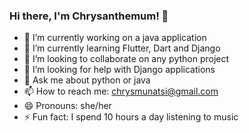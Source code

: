 ### Hi there, I'm Chrysanthemum! 👋

- 🔭 I’m currently working on a java application
- 🌱 I’m currently learning Flutter, Dart and Django
- 👯 I’m looking to collaborate on any python project
- 🤔 I’m looking for help with Django applications
- 💬 Ask me about python or java
- 📫 How to reach me: chrysmunatsi@gmail.com
- 😄 Pronouns: she/her
- ⚡ Fun fact: I spend 10 hours a day listening to music

